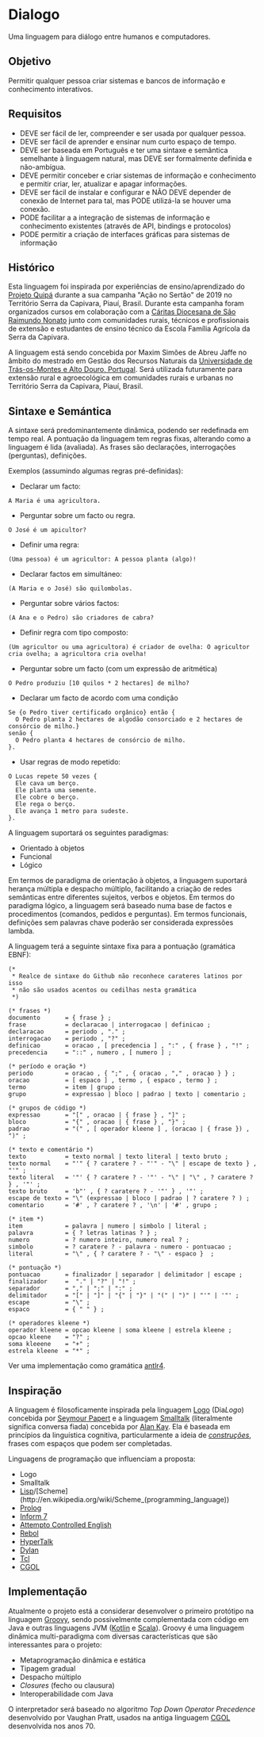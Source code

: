 # Dialogo
Uma linguagem para diálogo entre humanos e computadores.

## Objetivo
Permitir qualquer pessoa criar sistemas e bancos de informação e conhecimento interativos.

## Requisitos

* DEVE ser fácil de ler, compreender e ser usada por qualquer pessoa.
* DEVE ser fácil de aprender e ensinar num curto espaço de tempo.
* DEVE ser baseada em Português e ter uma sintaxe e semântica semelhante à linguagem natural, mas DEVE ser formalmente definida e não-ambígua.
* DEVE permitir conceber e criar sistemas de informação e conhecimento e permitir criar, ler, atualizar e apagar informações.
* DEVE ser fácil de instalar e configurar e NÃO DEVE depender de conexão de Internet para tal, mas PODE utilizá-la se houver uma conexão.
* PODE facilitar a a integração de sistemas de informação e conhecimento existentes (através de API, bindings e protocolos)
* PODE permitir a criação de interfaces gráficas para sistemas de informação

## Histórico
Esta linguagem foi inspirada por experiências de ensino/aprendizado do [Projeto Quipá](https://www.facebook.com/projetoquipa/) durante a sua campanha "Ação no Sertão" de 2019 no Território Serra da Capivara, Piauí, Brasil. Durante esta campanha foram organizados cursos em colaboração com a [Cáritas Diocesana de São Raimundo Nonato](https://www.facebook.com/CaritasSRN/) junto com comunidades rurais, técnicos e profissionais de extensão e estudantes de ensino técnico da Escola Família Agrícola da Serra da Capivara.

A linguagem está sendo concebida por Maxim Simões de Abreu Jaffe no âmbito do mestrado em Gestão dos Recursos Naturais da [Universidade de Trás-os-Montes e Alto Douro, Portugal](http://www.utad.pt/). Será utilizada futuramente para extensão rural e agroecológica em comunidades rurais e urbanas no Território Serra da Capivara, Piauí, Brasil.

## Sintaxe e Semántica

A sintaxe será predominantemente dinâmica, podendo ser redefinada em tempo real. A pontuação da linguagem tem regras fixas, alterando como a linguagem é lida (avaliada). As frases são declarações, interrogações (perguntas), definições.

Exemplos (assumindo algumas regras pré-definidas):
* Declarar um facto:
```
A Maria é uma agricultora.
```
* Perguntar sobre um facto ou regra.
```
O José é um apicultor?
```
* Definir uma regra:
```
(Uma pessoa) é um agricultor: A pessoa planta (algo)!
```
* Declarar factos em simultáneo:
```
(A Maria e o José) são quilombolas.
```
* Perguntar sobre vários factos:
```
(A Ana e o Pedro) são criadores de cabra?
```
* Definir regra com tipo composto:
```
(Um agricultor ou uma agricultora) é criador de ovelha: O agricultor cria ovelha; a agricultora cria ovelha!
```
* Perguntar sobre um facto (com um expressão de aritmética)
```
O Pedro produziu [10 quilos * 2 hectares] de milho?
```
* Declarar um facto de acordo com uma condição
```
Se {o Pedro tiver certificado orgânico} então {
  O Pedro planta 2 hectares de algodão consorciado e 2 hectares de consórcio de milho.}
senão {
  O Pedro planta 4 hectares de consórcio de milho.
}.
```
* Usar regras de modo repetido:
```
O Lucas repete 50 vezes {
  Ele cava um berço.
  Ele planta uma semente.
  Ele cobre o berço.
  Ele rega o berço.
  Ele avança 1 metro para sudeste.
}.
```

A linguagem suportará os seguintes paradigmas:
* Orientado à objetos
* Funcional
* Lógico

Em termos de paradigma de orientação à objetos, a linguagem suportará herança múltipla e despacho múltiplo, facilitando a criação de redes semânticas entre diferentes sujeitos, verbos e objetos.
Em termos do paradigma lógico, a linguagem será baseado numa base de factos e procedimentos (comandos, pedidos e perguntas).
Em termos funcionais, definições sem palavras chave poderão ser considerada expressões lambda.

A linguagem terá a seguinte sintaxe fixa para a pontuação (gramática EBNF):

```EBNF
(*
 * Realce de sintaxe do Github não reconhece carateres latinos por isso
 * não são usados acentos ou cedilhas nesta gramática
 *)

(* frases *)
documento       = { frase } ;
frase           = declaracao | interrogacao | definicao ;
declaracao      = periodo , "." ;
interrogacao    = periodo , "?" ;
definicao       = oracao , [ precedencia ] , ":" , { frase } , "!" ;
precedencia     = "::" , numero , [ numero ] ;

(* período e oração *)
periodo         = oracao , { ";" , { oracao , "," , oracao } } ;
oracao          = [ espaco ] , termo , { espaco , termo } ;
termo           = item | grupo ;
grupo           = expressao | bloco | padrao | texto | comentario ;

(* grupos de código *)
expressao       = "[" , oracao | { frase } , "]" ;
bloco           = "{" , oracao | { frase } , "}" ;
padrao          = "(" , [ operador kleene ] , (oracao | { frase }) , ")" ;

(* texto e comentário *)
texto           = texto normal | texto literal | texto bruto ;
texto normal    = "'" { ? caratere ? - "'" - "\" | escape de texto } , "'" ;
texto literal   = '"' { ? caratere ? - '"' - "\" | "\" , ? caratere ? } , '"' ;
texto bruto     = 'b"' , { ? caratere ? - '"' } , '"' ;
escape de texto = "\" (expressao | bloco | padrao | ? caratere ? ) ;
comentario      = '#' , ? caratere ? , '\n' | '#' , grupo ;

(* item *)
item            = palavra | numero | simbolo | literal ;
palavra         = { ? letras latinas ? } ;
numero          = ? numero inteiro, numero real ? ;
simbolo         = ? caratere ? - palavra - numero - pontuacao ;
literal         = "\" , { ? caratere ? - "\" - espaco }  ;

(* pontuação *)
pontuacao       = finalizador | separador | delimitador | escape ;
finalizador     =  "." | "?" | "!" ;
separador       = "," | ";" | ":" ;
delimitador     = "[" | "]" | "{" | "}" | "(" | ")" | "'" | '"' ;
escape          = "\" ;
espaco          = { " " } ;

(* operadores kleene *)
operador kleene = opcao kleene | soma kleene | estrela kleene ;
opcao kleene    = "?" ;
soma kleeene    = "+" ;
estrela kleene  = "*" ;
```

Ver uma implementação como gramática [antlr4](app/src/main/antlr/org/quipa/dialogo/Gramatica.g4).

## Inspiração
A linguagem é filosoficamente inspirada pela linguagem [Logo](http://pt.wikipedia.org/wiki/Logo) (Dia*Logo*) concebida por [Seymour Papert](http://pt.wikipedia.org/wiki/Seymour_Papert) e a linguagem [Smalltalk](http://pt.wikipedia.org/wiki/Smalltalk) (literalmente significa conversa fiada) concebida por [Alan Kay](http://pt.wikipedia.org/wiki/Alan_Kay). Ela é baseada em princípios da linguística cognitiva, particularmente a ideia de *[construções](http://en.wikipedia.org/wiki/Construction_grammar)*, frases com espaços que podem ser completadas.

Linguagens de programação que influenciam a proposta:
* Logo
* Smalltalk
* [Lisp](http://en.wikipedia.org/wiki/Lisp_(programming_language))/[Scheme](http://en.wikipedia.org/wiki/Scheme_(programming_language))
* [Prolog](http://en.wikipedia.org/wiki/Prolog)
* [Inform 7](http://inform7.com/)
* [Attempto Controlled English](http://attempto.ifi.uzh.ch/site/)
* [Rebol](http://www.rebol.com/)
* [HyperTalk](http://en.wikipedia.org/wiki/HyperTalk)
* [Dylan](http://en.wikipedia.org/wiki/Dylan_(programming_language))
* [Tcl](http://www.tcl.tk/)
* [CGOL](http://en.wikipedia.org/wiki/CGOL)

## Implementação
Atualmente o projeto está a considerar desenvolver o primeiro protótipo na linguagem [Groovy](http://groovy-lang.org/), sendo possivelmente complementada com código em Java e outras linguagens JVM ([Kotlin](http://kotlinlang.org/) e [Scala](http://scala-lang.org/)). Groovy é uma linguagem dinâmica multi-paradigma com diversas características que são interessantes para o projeto:
* Metaprogramação dinâmica e estática
* Tipagem gradual
* Despacho múltiplo
* *Closures* (fecho ou clausura)
* Interoperabilidade com Java

O interpretador será baseado no algoritmo *Top Down Operator Precedence* desenvolvido por Vaughan Pratt, usados na antiga linguagem [CGOL](http://en.wikipedia.org/wiki/CGOL) desenvolvida nos anos 70.


